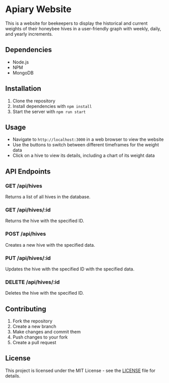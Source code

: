 # Apiary Website

This is a website for beekeepers to display the historical and current weights of their honeybee hives in a user-friendly graph with weekly, daily, and yearly increments.

## Dependencies

- Node.js
- NPM
- MongoDB

## Installation

1. Clone the repository
2. Install dependencies with `npm install`
3. Start the server with `npm run start`

## Usage

- Navigate to `http://localhost:3000` in a web browser to view the website
- Use the buttons to switch between different timeframes for the weight data
- Click on a hive to view its details, including a chart of its weight data

## API Endpoints

### GET /api/hives

Returns a list of all hives in the database.

### GET /api/hives/:id

Returns the hive with the specified ID.

### POST /api/hives

Creates a new hive with the specified data.

### PUT /api/hives/:id

Updates the hive with the specified ID with the specified data.

### DELETE /api/hives/:id

Deletes the hive with the specified ID.

## Contributing

1. Fork the repository
2. Create a new branch
3. Make changes and commit them
4. Push changes to your fork
5. Create a pull request

## License

This project is licensed under the MIT License - see the [LICENSE](LICENSE) file for details.